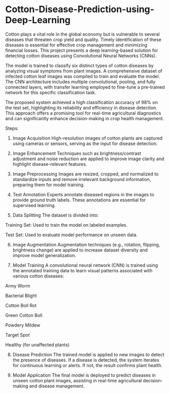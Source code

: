 # Cotton-Disease-Prediction-using-Deep-Learning

Cotton plays a vital role in the global economy but is vulnerable to several diseases that threaten crop yield and quality. Timely identification of these diseases is essential for effective crop management and minimizing financial losses. This project presents a deep learning-based solution for detecting cotton diseases using Convolutional Neural Networks (CNNs).

The model is trained to classify six distinct types of cotton diseases by analyzing visual symptoms from plant images. A comprehensive dataset of infected cotton leaf images was compiled to train and evaluate the model. The CNN architecture includes multiple convolutional, pooling, and fully connected layers, with transfer learning employed to fine-tune a pre-trained network for this specific classification task.

The proposed system achieved a high classification accuracy of 98% on the test set, highlighting its reliability and efficiency in disease detection. This approach offers a promising tool for real-time agricultural diagnostics and can significantly enhance decision-making in crop health management.


Steps:
1. Image Acquisition
High-resolution images of cotton plants are captured using cameras or sensors, serving as the input for disease detection.

2. Image Enhancement
Techniques such as brightness/contrast adjustment and noise reduction are applied to improve image clarity and highlight disease-relevant features.

3. Image Preprocessing
Images are resized, cropped, and normalized to standardize inputs and remove irrelevant background information, preparing them for model training.

4. Test Annotation
Experts annotate diseased regions in the images to provide ground truth labels. These annotations are essential for supervised learning.

5. Data Splitting
The dataset is divided into:

Training Set: Used to train the model on labeled examples.

Test Set: Used to evaluate model performance on unseen data.

6. Image Augmentation
Augmentation techniques (e.g., rotation, flipping, brightness change) are applied to increase dataset diversity and improve model generalization.

7. Model Training
A convolutional neural network (CNN) is trained using the annotated training data to learn visual patterns associated with various cotton diseases:

Army Worm

Bacterial Blight

Cotton Boll Rot

Green Cotton Boll

Powdery Mildew

Target Spot

Healthy (for unaffected plants)

8. Disease Prediction
The trained model is applied to new images to detect the presence of diseases. If a disease is detected, the system iterates for continuous learning or alerts. If not, the result confirms plant health.

9. Model Application
The final model is deployed to predict diseases in unseen cotton plant images, assisting in real-time agricultural decision-making and disease management.
